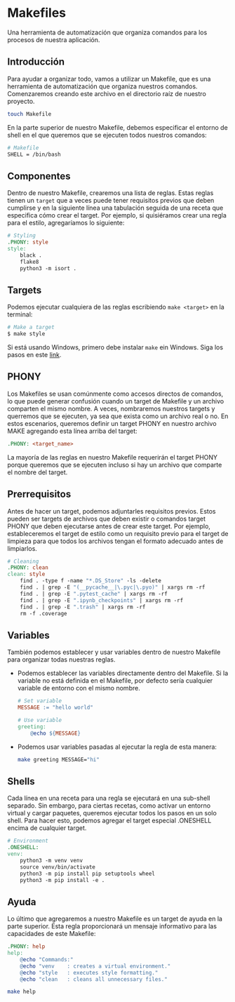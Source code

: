 # Makefiles

Una herramienta de automatización que organiza comandos para los procesos de nuestra aplicación.

## Introducción

Para ayudar a organizar todo, vamos a utilizar un Makefile, que es una herramienta de automatización que organiza nuestros comandos.
Comenzaremos creando este archivo en el directorio raíz de nuestro proyecto.

```bash
touch Makefile
```

En la parte superior de nuestro Makefile, debemos especificar el entorno de shell en el que queremos que se ejecuten todos nuestros comandos:

```bash
# Makefile
SHELL = /bin/bash
```

## Componentes

Dentro de nuestro Makefile, crearemos una lista de reglas. Estas reglas tienen un `target` que a veces puede tener requisitos previos que deben cumplirse
y en la siguiente línea una tabulación seguida de una receta que especifica cómo crear el target.
Por ejemplo, si quisiéramos crear una regla para el estilo, agregaríamos lo siguiente:

```makefile
# Styling
.PHONY: style
style:
    black .
    flake8
    python3 -m isort .
```

## Targets

Podemos ejecutar cualquiera de las reglas escribiendo `make <target>` en la terminal:

```bash
# Make a target
$ make style
```

Si está usando Windows, primero debe instalar `make` ein Windows. Siga los pasos en este [link](https://linuxhint.com/run-makefile-windows/).

## PHONY

Los Makefiles se usan comúnmente como accesos directos de comandos, lo que puede generar confusión cuando un target de Makefile y un archivo comparten el mismo nombre.
A veces, nombraremos nuestros targets y querremos que se ejecuten, ya sea que exista como un archivo real o no.
En estos escenarios, queremos definir un target PHONY en nuestro archivo MAKE agregando esta línea arriba del target:

```makefile
.PHONY: <target_name>
```

La mayoría de las reglas en nuestro Makefile requerirán el target PHONY porque queremos que se ejecuten incluso si hay un archivo que comparte el nombre del target.

## Prerrequisitos

Antes de hacer un target, podemos adjuntarles requisitos previos. Estos pueden ser targets de archivos que deben existir o comandos target PHONY que deben ejecutarse antes de crear este target.
Por ejemplo, estableceremos el target de estilo como un requisito previo para el target de limpieza para que todos los archivos tengan el formato adecuado antes de limpiarlos.

```makefile
# Cleaning
.PHONY: clean
clean: style
    find . -type f -name "*.DS_Store" -ls -delete
    find . | grep -E "(__pycache__|\.pyc|\.pyo)" | xargs rm -rf
    find . | grep -E ".pytest_cache" | xargs rm -rf
    find . | grep -E ".ipynb_checkpoints" | xargs rm -rf
    find . | grep -E ".trash" | xargs rm -rf
    rm -f .coverage
```

## Variables

También podemos establecer y usar variables dentro de nuestro Makefile para organizar todas nuestras reglas.

* Podemos establecer las variables directamente dentro del Makefile. Si la variable no está definida en el Makefile, por defecto sería cualquier variable de entorno con el mismo nombre.

    ```makefile
    # Set variable
    MESSAGE := "hello world"

    # Use variable
    greeting:
        @echo ${MESSAGE}
    ```

* Podemos usar variables pasadas al ejecutar la regla de esta manera:

    ```bash
    make greeting MESSAGE="hi"
    ```

## Shells

Cada línea en una receta para una regla se ejecutará en una sub-shell separado. Sin embargo, para ciertas recetas, como activar un entorno virtual y cargar paquetes,
queremos ejecutar todos los pasos en un solo shell. Para hacer esto, podemos agregar el target especial .ONESHELL encima de cualquier target.

```makefile
# Environment
.ONESHELL:
venv:
    python3 -m venv venv
    source venv/bin/activate
    python3 -m pip install pip setuptools wheel
    python3 -m pip install -e .
```

## Ayuda

Lo último que agregaremos a nuestro Makefile es un target de ayuda en la parte superior. Esta regla proporcionará un mensaje informativo para las capacidades de este Makefile:

```makefile
.PHONY: help
help:
    @echo "Commands:"
    @echo "venv    : creates a virtual environment."
    @echo "style   : executes style formatting."
    @echo "clean   : cleans all unnecessary files."
```

```bash
make help
```
